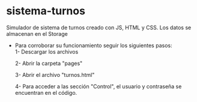 # sistema-turnos
Simulador de sistema de turnos creado con JS, HTML y CSS. Los datos se almacenan en el Storage
- Para corroborar su funcionamiento seguir los siguientes pasos:  
  1- Descargar los archivos  
  
  2- Abrir la carpeta "pages"  
  
  3- Abrir el archivo "turnos.html"  
  
  4- Para acceder a las sección "Control", el usuario y contraseña se encuentran en el código.
